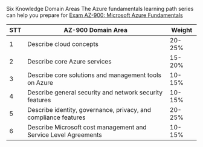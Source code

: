 Six Knowledge Domain Areas 
The Azure fundamentals learning path series can help you prepare for [Exam AZ-900: Microsoft Azure Fundamentals](https://learn.microsoft.com/en-us/certifications/exams/az-900)

| STT | AZ-900 Domain Area | Weight |
|--|---|---|
| 1 | Describe cloud concepts |20-25%|
| 2 | Describe core Azure services | 15-20% |
| 3 | Describe core solutions and management tools on Azure | 10-15% |
| 4 | Describe general security and network security features | 10-15% |
| 5 | Describe identity, governance, privacy, and compliance features | 20-25% |
| 6 | Describe Microsoft cost management and Service Level Agreements | 10-15%|

